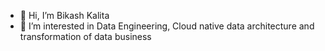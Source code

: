 - 👋 Hi, I’m Bikash Kalita
- 👀 I’m interested in Data Engineering, Cloud native data architecture and transformation of data business



<!---
BikashKalitaEIU/BikashKalitaEIU is a ✨ special ✨ repository because its `README.md` (this file) appears on your GitHub profile.
You can click the Preview link to take a look at your changes.
--->
